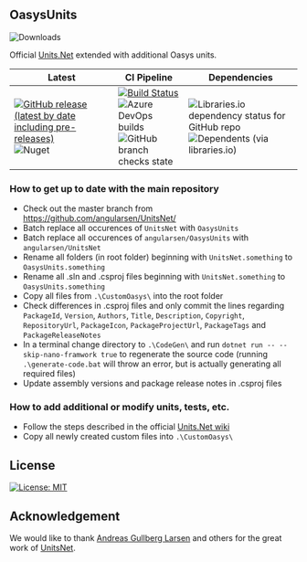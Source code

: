 ## OasysUnits

![Downloads](https://img.shields.io/nuget/dt/oasysunits?style=flat-square) 

Official [Units.Net](https://github.com/angularsen/UnitsNet/blob/master/README.md) extended with additional Oasys units. 

| Latest | CI Pipeline | Dependencies |
| ------ | ----------- | ------------ |
| [![GitHub release (latest by date including pre-releases)](https://img.shields.io/github/v/release/arup-group/oasysunits?include_prereleases&logo=github&style=flat-square)](https://github.com/arup-group/GSA-Grasshopper/releases) <br /> ![Nuget](https://img.shields.io/nuget/vpre/oasysunits?logo=nuget&style=flat-square) | [![Build Status](https://dev.azure.com/oasys-software/OASYS%20libraries/_apis/build/status/arup-group.OasysUnits?branchName=main?style=flat-square)](https://dev.azure.com/oasys-software/OASYS%20libraries/_build/latest?definitionId=146&branchName=main) <br /> ![Azure DevOps builds](https://img.shields.io/azure-devops/build/oasys-software/89fd051d-5c77-48bf-9b0e-05bca3e3e596/146?logo=azurepipelines&style=flat-square) <br /> ![GitHub branch checks state](https://img.shields.io/github/checks-status/arup-group/oasysunits/main?logo=github&style=flat-square) | ![Libraries.io dependency status for GitHub repo](https://img.shields.io/librariesio/github/arup-group/gsa-grasshopper?logo=nuget&style=flat-square) <br /> ![Dependents (via libraries.io)](https://img.shields.io/librariesio/dependents/nuget/oasysunits?logo=librariesdotio&logoColor=white)  |

### How to get up to date with the main repository

* Check out the master branch from https://github.com/angularsen/UnitsNet/
* Batch replace all occurences of `UnitsNet` with `OasysUnits`
* Batch replace all occurences of `angularsen/OasysUnits` with `angularsen/UnitsNet`
* Rename all folders (in root folder) beginning with `UnitsNet.something` to `OasysUnits.something`
* Rename all .sln and .csproj files beginning with `UnitsNet.something` to `OasysUnits.something`
* Copy all files from `.\CustomOasys\` into the root folder
* Check differences in .csproj files and only commit the lines regarding `PackageId`, `Version`, `Authors`, `Title`, `Description`, `Copyright`, `RepositoryUrl`, `PackageIcon`, `PackageProjectUrl`, `PackageTags` and `PackageReleaseNotes`
* In a terminal change directory to `.\CodeGen\` and run `dotnet run -- --skip-nano-framwork true` to regenerate the source code (running `.\generate-code.bat` will throw an error, but is actually generating all required files)
* Update assembly versions and package release notes in .csproj files

### How to add additional or modify units, tests, etc.

* Follow the steps described in the official [Units.Net wiki](https://github.com/angularsen/UnitsNet/wiki/Adding-a-New-Unit#quick-summary-of-steps)
* Copy all newly created custom files into `.\CustomOasys\`

## License
[![License: MIT](https://img.shields.io/badge/License-MIT-yellow.svg?&style=flat-square&logo=data:image/png;base64,iVBORw0KGgoAAAANSUhEUgAAABgAAAAYCAYAAADgdz34AAAACXBIWXMAAAsTAAALEwEAmpwYAAAAAXNSR0IArs4c6QAAAARnQU1BAACxjwv8YQUAAADLSURBVHgB7ZPRDcIwDESvnYAROgIbkA1ghG7CKDACTNBs0m5QNgiO5I/IuLGLhJCgT7JUWXe5OHKBvyIxazytckhIC8gghQDHLYf0PoN1eFe7jZzE45NPdC6+T/Bj+yh5J8adc09oXiawfG0lOYt62FR9ZcBRMQfY+Hw8mmQWGu2Jqr6mNEOhIaRG6y35yieKiu4Gm+jy8S5feeRcF+cWmT43WoBFiw+zBXw/oNGavGY91YFqz+1OyB5UE9edKtK/NcEDBYxpPSN+kidmAJvClBsULQAAAABJRU5ErkJggg==)](/LICENSE)

## Acknowledgement
We would like to thank [Andreas Gullberg Larsen](https://github.com/angularsen/) and others for the great work of [UnitsNet](https://github.com/angularsen/UnitsNet/).
